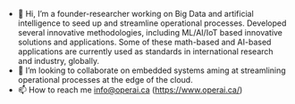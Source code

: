 - 👋 Hi, I’m a founder-researcher working on Big Data and artificial intelligence to seed up and streamline operational processes. 
     Developed several innovative methodologies, including ML/AI/IoT based innovative solutions and applications. 
     Some of these math-based and AI-based applications are currently used as standards in international research and industry, globally. 
- 💞️ I’m looking to collaborate on embedded systems aming at streamlining operational processes at the edge of the cloud. 
- 📫 How to reach me info@operai.ca (https://www.operai.ca/)

 
<!---
abari212/abari212 is a ✨ special ✨ repository because its `README.md` (this file) appears on your GitHub profile.
You can click the Preview link to take a look at your changes.
--->
